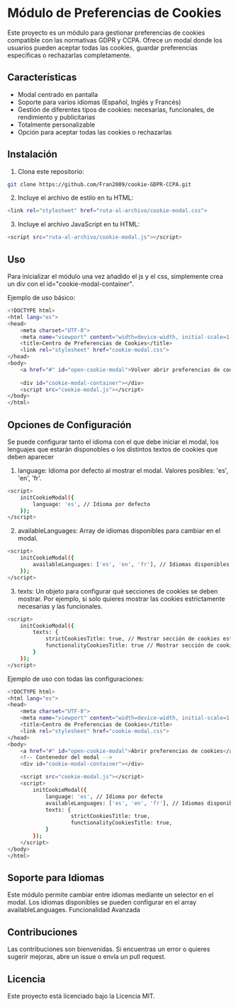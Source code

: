 # Módulo de Preferencias de Cookies

Este proyecto es un módulo para gestionar preferencias de cookies compatible con las normativas GDPR y CCPA. Ofrece un modal donde los usuarios pueden aceptar todas las cookies, guardar preferencias específicas o rechazarlas completamente.

## Características

- Modal centrado en pantalla
- Soporte para varios idiomas (Español, Inglés y Francés)
- Gestión de diferentes tipos de cookies: necesarias, funcionales, de rendimiento y publicitarias
- Totalmente personalizable
- Opción para aceptar todas las cookies o rechazarlas

## Instalación

1. Clona este repositorio:
```bash
git clone https://github.com/Fran2009/cookie-GDPR-CCPA.git
```

2. Incluye el archivo de estilo en tu HTML:
```bash
<link rel="stylesheet" href="ruta-al-archivo/cookie-modal.css">
```

3. Incluye el archivo JavaScript en tu HTML:
```bash
<script src="ruta-al-archivo/cookie-modal.js"></script>
```

## Uso

Para inicializar el módulo una vez añadido el js y el css, simplemente crea un div con el id="cookie-modal-container".

Ejemplo de uso básico:

```bash
<!DOCTYPE html>
<html lang="es">
<head>
    <meta charset="UTF-8">
    <meta name="viewport" content="width=device-width, initial-scale=1.0">
    <title>Centro de Preferencias de Cookies</title>
    <link rel="stylesheet" href="cookie-modal.css">
</head>
<body>
    <a href="#" id="open-cookie-modal">Volver abrir preferencias de cookies</a>
    
    <div id="cookie-modal-container"></div>
    <script src="cookie-modal.js"></script>
</body>
</html>
```

## Opciones de Configuración
Se puede configurar tanto el idioma con el que debe iniciar el modal, los lenguajes que estarán disponobles o los distintos textos de cookies que deben aparecer

1. language: Idioma por defecto al mostrar el modal. Valores posibles: 'es', 'en', 'fr'.
```bash
<script>
    initCookieModal({
        language: 'es', // Idioma por defecto
    });
</script>
```

2. availableLanguages: Array de idiomas disponibles para cambiar en el modal.
```bash
<script>
    initCookieModal({
        availableLanguages: ['es', 'en', 'fr'], // Idiomas disponibles
    });
</script>
```
3. texts: Un objeto para configurar qué secciones de cookies se deben mostrar. Por ejemplo, si solo quieres mostrar las cookies estrictamente necesarias y las funcionales.
```bash
<script>
    initCookieModal({
        texts: {
            strictCookiesTitle: true, // Mostrar sección de cookies estrictamente necesarias
            functionalityCookiesTitle: true // Mostrar sección de cookies funcionales
        }
    });
</script>
```


Ejemplo de uso con todas las configuraciones:
```bash
<!DOCTYPE html>
<html lang="es">
<head>
    <meta charset="UTF-8">
    <meta name="viewport" content="width=device-width, initial-scale=1.0">
    <title>Centro de Preferencias de Cookies</title>
    <link rel="stylesheet" href="cookie-modal.css">
</head>
<body>
    <a href="#" id="open-cookie-modal">Abrir preferencias de cookies</a>
    <!-- Contenedor del modal -->
    <div id="cookie-modal-container"></div>

    <script src="cookie-modal.js"></script>
    <script>
        initCookieModal({
            language: 'es', // Idioma por defecto
            availableLanguages: ['es', 'en', 'fr'], // Idiomas disponibles
            texts: {
                    strictCookiesTitle: true,
                    functionalityCookiesTitle: true,
            }
        });
    </script>
</body>
</html>
```

## Soporte para Idiomas

Este módulo permite cambiar entre idiomas mediante un selector en el modal. Los idiomas disponibles se pueden configurar en el array availableLanguages.
Funcionalidad Avanzada


## Contribuciones

Las contribuciones son bienvenidas. Si encuentras un error o quieres sugerir mejoras, abre un issue o envía un pull request.

## Licencia

Este proyecto está licenciado bajo la Licencia MIT.